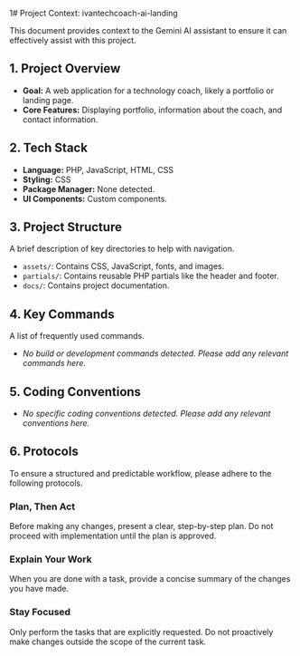1# Project Context: ivantechcoach-ai-landing

This document provides context to the Gemini AI assistant to ensure it can effectively assist with this project.

## 1. Project Overview

*   **Goal:** A web application for a technology coach, likely a portfolio or landing page.
*   **Core Features:** Displaying portfolio, information about the coach, and contact information.

## 2. Tech Stack

*   **Language:** PHP, JavaScript, HTML, CSS
*   **Styling:** CSS
*   **Package Manager:** None detected.
*   **UI Components:** Custom components.

## 3. Project Structure

A brief description of key directories to help with navigation.

*   `assets/`: Contains CSS, JavaScript, fonts, and images.
*   `partials/`: Contains reusable PHP partials like the header and footer.
*   `docs/`: Contains project documentation.

## 4. Key Commands

A list of frequently used commands.

*   *No build or development commands detected. Please add any relevant commands here.*

## 5. Coding Conventions

*   *No specific coding conventions detected. Please add any relevant conventions here.*

## 6. Protocols

To ensure a structured and predictable workflow, please adhere to the following protocols.

### Plan, Then Act

Before making any changes, present a clear, step-by-step plan. Do not proceed with implementation until the plan is approved.

### Explain Your Work

When you are done with a task, provide a concise summary of the changes you have made.

### Stay Focused

Only perform the tasks that are explicitly requested. Do not proactively make changes outside the scope of the current task.
